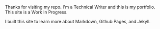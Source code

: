 Thanks for visiting my repo. I'm a Technical Writer and this is my portfolio. This site is a Work In Progress.

I built this site to learn more about Markdown, Github Pages, and Jekyll.
